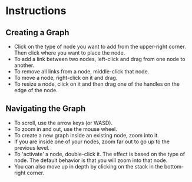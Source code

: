 # Instructions #

## Creating a Graph ##
  * Click on the type of node you want to add from the upper-right corner.  Then click where you want to place the node.
  * To add a link between two nodes, left-click and drag from one node to another.
  * To remove all links from a node, middle-click that node.
  * To move a node, right-click on it and drag.
  * To resize a node, click on it and then drag one of the handles on the edge of the node.


## Navigating the Graph ##
  * To scroll, use the arrow keys (or WASD).
  * To zoom in and out, use the mouse wheel.
  * To create a new graph inside an existing node, zoom into it.
  * If you are inside one of your nodes, zoom far out to go up to the previous level.
  * To 'activate' a node, double-click it.  The effect is based on the type of node.  The default behavior is that you will zoom into that node.
  * You can also move up in depth by clicking on the stack in the bottom-right corner.